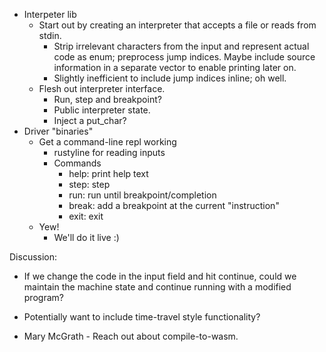 - Interpeter lib
  - Start out by creating an interpreter that accepts a file or reads from stdin.
    - Strip irrelevant characters from the input and represent actual code as enum; preprocess jump indices. Maybe include source information in a separate vector to enable printing later on.
    - Slightly inefficient to include jump indices inline; oh well.
  - Flesh out interpreter interface.
    - Run, step and breakpoint?
    - Public interpreter state.
    - Inject a put_char?
- Driver "binaries"
  - Get a command-line repl working
    - rustyline for reading inputs
    - Commands
      - help: print help text
      - step: step
      - run: run until breakpoint/completion
      - break: add a breakpoint at the current "instruction"
      - exit: exit
  - Yew!
    - We'll do it live :)

Discussion:

- If we change the code in the input field and hit continue, could we maintain
  the machine state and continue running with a modified program?
- Potentially want to include time-travel style functionality?

- Mary McGrath - Reach out about compile-to-wasm.
